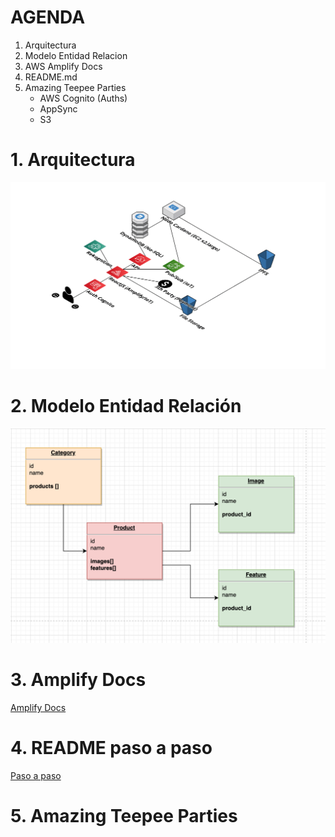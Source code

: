 # AGENDA
1. Arquitectura
2. Modelo Entidad Relacion
3. AWS Amplify Docs
4. README.md 
5. Amazing Teepee Parties
   - AWS Cognito (Auths)
   - AppSync
   - S3


# 1. Arquitectura

![Arquitectura](_images/architecture.png)

# 2. Modelo Entidad Relación

![ER-Model](_images/ER_Model.png)

# 3. Amplify Docs

[Amplify Docs](https://docs.amplify.aws/)

# 4. README paso a paso

[Paso a paso](../00_REACT_JS_APP/README.md)

# 5. Amazing Teepee Parties

